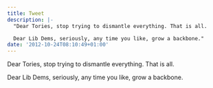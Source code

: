 ```yaml
---
title: Tweet
description: |-
  "Dear Tories, stop trying to dismantle everything. That is all.

  Dear Lib Dems, seriously, any time you like, grow a backbone."
date: '2012-10-24T08:10:49+01:00'
---
```

Dear Tories, stop trying to dismantle everything. That is all.

Dear Lib Dems, seriously, any time you like, grow a backbone.
